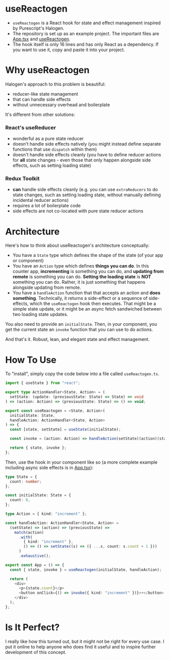 # useReactogen

- `useReactogen` is a React hook for state and effect management inspired by Purescript's Halogen.
- The repository is set up as an example project. The important files are [App.tsx](./src/App.tsx) and [useReactogen](./src/useReactogen.ts).
- The hook itself is only 16 lines and has only React as a dependency. If you want to use it, copy and paste it into your project.

# Why useReactogen

Halogen's approach to this problem is beautiful:

- reducer-like state management
- that can handle side effects
- without unnecessary overhead and boilerplate

It's different from other solutions:

### React's useReducer

- wonderful as a pure state reducer
- doesn't handle side effects natively (you might instead define separate functions that use `dispatch` within them)
- doesn't handle side effects cleanly (you have to define reducer actions for **all** state changes - even those that only happen alongside side effects, such as setting loading state)

### Redux Toolkit

- **can** handle side effects cleanly (e.g. you can use `extraReducers` to do state changes, such as setting loading state, without manually defining incidental reducer actions)
- requires a lot of boilerplate code
- side effects are not co-located with pure state reducer actions

# Architecture

Here's how to think about useReactogen's architecture conceptually:

- You have a `State` type which defines the shape of the state (of your app or component)
- You have an `Action` type which defines **things you can do**. In this counter app, **incrementing** is something you can do, and **updating from remote** is something you can do. **Setting the loading state** is **NOT** something you can do. Rather, it is just something that happens alongside updating from remote.
- You have a `handleAction` function that that accepts an action and **does something**. Technically, it returns a side-effect or a sequence of side-effects, which the `useReactogen` hook then executes. That might be a simple state update, or it might be an async fetch sandwiched between two loading state updates.

You also need to provide an `initialState`. Then, in your component, you get the current state an `invoke` function that you can use to do actions.

And that's it. Robust, lean, and elegant state and effect management.

# How To Use

To "install", simply copy the code below into a file called `useReactogen.ts`.

```typescript
import { useState } from "react";

export type ActionHandler<State, Action> = (
  setState: (update: (previousState: State) => State) => void
) => (action: Action) => (previousState: State) => () => void;

export const useReactogen = <State, Action>(
  initialState: State,
  handleAction: ActionHandler<State, Action>
) => {
  const [state, setState] = useState(initialState);

  const invoke = (action: Action) => handleAction(setState)(action)(state)();

  return { state, invoke };
};
```

Then, use the hook in your component like so (a more complete example including async side effects is in [App.tsx](./src/App.tsx)):

```typescript
type State = {
  count: number;
};

const initialState: State = {
  count: 0,
};

type Action = { kind: "increment" };

const handleAction: ActionHandler<State, Action> =
  (setState) => (action) => (previousState) =>
    match(action)
      .with(
        { kind: "increment" },
        () => () => setState((s) => ({ ...s, count: s.count + 1 }))
      )
      .exhaustive();

export const App = () => {
  const { state, invoke } = useReactogen(initialState, handleAction);

  return (
    <div>
      <p>{state.count}</p>
      <button onClick={() => invoke({ kind: "increment" })}>+</button>
    </div>
  );
};
```

# Is It Perfect?

I really like how this turned out, but it might not be right for every use case. I put it online to help anyone who does find it useful and to inspire further development of this concept.
